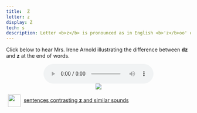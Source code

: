 ```yaml
---
title:  Z
letter: z
display: Z
tech: s
description: Letter <b>z</b> is pronounced as in English <b>'z</b>oo' or <b>'z</b>ip'. This sound occurs only at the end of a syllable.
---
```





Click below to hear Mrs. Irene Arnold illustrating the difference between <b>dz</b> and <b>z</b> at the end of words.


<center>
<audio controls src="{{ site.baseurl }}/assets/audio/dz_z_comp.mp3" type="audio/mpeg">Your browser does not support the audio element.</audio><br/>
<img src="{{ site.baseurl }}/assets/gif/dz_z_comp.gif" border="0">
</center>

<p>
<img src="{{ site.baseurl }}/assets/images/question.png" width="34" height="34" hspace="5" align="absmiddle"> <a href="../alveolar_comp/sib1_sent/sib1_sent.html"> sentences contrasting <b>z</b> and similar sounds</a><br />
</p>
